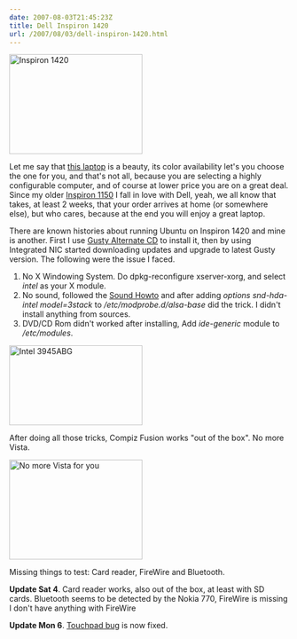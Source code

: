 ```yaml
---
date: 2007-08-03T21:45:23Z
title: Dell Inspiron 1420
url: /2007/08/03/dell-inspiron-1420.html
---
```


<p><a href="http://www.flickr.com/photos/mariocarrion/1002627697/" title="Photo Sharing"><img src="http://farm2.static.flickr.com/1105/1002627697_eacc97aab3_m.jpg" width="240" height="180" alt="Inspiron 1420" /></a></p>
<p>Let me say that <a href="http://www.dell.com/content/products/productdetails.aspx/inspnnb_1420?c=us&cs=19&l=en&s=dhs">this laptop</a> is a beauty, its color availability let's you choose the one for you, and that's not all, because you are selecting a highly configurable computer, and of course at lower price you are on a great deal. Since my older <a href="http://mario.monouml.org/index.php/2005/03/30/finalmente-2/">Inspiron 1150</a> I fall in love with Dell, yeah, we all know that takes, at least 2 weeks, that your order arrives at home (or somewhere else), but who cares, because at the end you will enjoy a great laptop.</p>
<p>There are known histories about running Ubuntu on Inspiron 1420 and mine is another. First I use <a href="http://cdimage.ubuntu.com/daily/current/">Gusty Alternate CD</a> to install it, then by using Integrated NIC started downloading updates and upgrade to latest Gusty version. The following were the issue I faced.</p>
<ol>
<li>No X Windowing System. Do dpkg-reconfigure xserver-xorg, and select <em>intel</em> as your X module.</li>
<li>No sound, followed the <a href="https://help.ubuntu.com/community/HdaIntelSoundHowto">Sound Howto</a> and after adding <em>options snd-hda-intel model=3stack</em> to <em>/etc/modprobe.d/alsa-base</em> did the trick. I didn't install anything from sources.</li>
<li>DVD/CD Rom didn't worked after installing,  Add <em>ide-generic</em> module to <em>/etc/modules</em>.</li>
</ol>
<p><a href="http://www.flickr.com/photos/mariocarrion/1002578037/" title="Photo Sharing"><img src="http://farm2.static.flickr.com/1310/1002578037_e951ace705_m.jpg" width="240" height="144" alt="Intel 3945ABG" /></a></p>
<p>After doing all those tricks, Compiz Fusion works "out of the box". No more Vista.</p>
<p><a href="http://www.flickr.com/photos/mariocarrion/1002676817/" title="Photo Sharing"><img src="http://farm2.static.flickr.com/1133/1002676817_d078de9c4e_m.jpg" width="240" height="180" alt="No more Vista for you" /></a></p>
<p>Missing things to test: Card reader, FireWire and Bluetooth.</p>
<p><strong>Update Sat 4</strong>. Card reader works, also out of the box, at least with SD cards. Bluetooth seems to be detected by the Nokia 770, FireWire is missing I don't have anything with FireWire</p>
<p><strong>Update Mon 6</strong>. <a href="https://bugs.launchpad.net/ubuntu/+bug/129477">Touchpad bug</a> is now fixed.</p>
